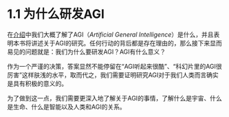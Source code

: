 # 1.1 为什么研发AGI

在[介绍](/README.md)中我们大概了解了AGI（_Artificial General Intelligence_）是什么，并且表明本书将讲述关于AGI的研究。任何行动的背后都是存在理由的，那么接下来显而易见的问题就是：我们为什么要研发AGI？AGI有什么意义？

作为一个严谨的决策，答案显然不能停留在“AGI听起来很酷”、“科幻片里的AGI很厉害”这样肤浅的水平，取而代之，我们需要证明研究AGI对于我们人类而言确实是具有积极的意义的。

为了做到这一点，我们需要更深入地了解关于AGI的事情，了解什么是宇宙、什么是生命、什么是智能以及人类和AGI的关系。

